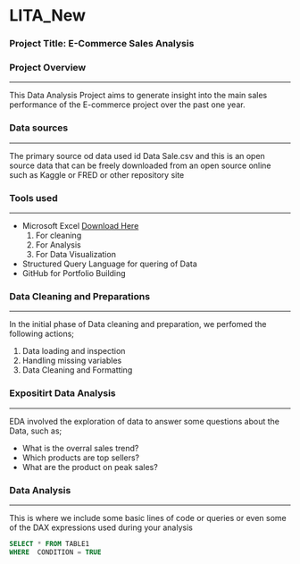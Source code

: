 # LITA_New  

### Project Title: E-Commerce Sales Analysis

### Project Overview
---
This Data Analysis Project aims to generate insight into the main sales performance of the E-commerce project over the past one year.

### Data sources
---
The primary source od data used id Data Sale.csv and this is an open source data that can be freely downloaded from an open source online such as Kaggle or FRED or other repository site

### Tools used
---
- Microsoft Excel [Download Here](https://www.microsoft.com)
   1. For cleaning
   2. For Analysis
   3. For Data Visualization
- Structured Query Language for quering of Data
- GitHub for Portfolio Building

### Data Cleaning and Preparations
---
In the initial phase of Data cleaning and preparation, we perfomed the following actions;
1. Data loading and inspection
2. Handling missing variables
3. Data Cleaning and Formatting

### Expositirt Data Analysis
---
EDA involved the exploration of data to answer some questions about the Data, such as;
- What is the overral sales trend?
- Which products are top sellers?
- What are the product on peak sales?

### Data Analysis
---
This is where we include some basic lines of code or queries or even some of the DAX expressions used during your analysis
```SQL
SELECT * FROM TABLE1
WHERE  CONDITION = TRUE
```

